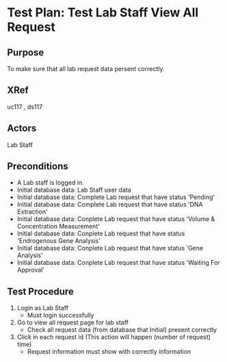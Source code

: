 Test Plan: Test Lab Staff View All Request
===========================================

## Purpose

To make sure that all lab request data persent correctly.


## XRef

uc117 , ds117


## Actors

Lab Staff


## Preconditions

* A Lab staff is logged in.
* Initial database data: Lab Staff user data
* Initial database data: Complete Lab request that have status 'Pending'
* Initial database data: Complete Lab request that have status 'DNA Extraction'
* Initial database data: Conplete Lab request that have status 'Volume & Concentration Measurement'
* Initial database data: Conplete Lab request that have status 'Endrogenous Gene Analysis'
* Initial database data: Conplete Lab request that have status 'Gene Analysis'
* Initial database data: Conplete Lab request that have status 'Waiting For Approval'


## Test Procedure

1. Login as Lab Staff
    * Must login successfully
2. Go to view all request page for lab staff
	* Check all request data (from database that Initial) present correctly
3. Click in each request id (This action will happen (number of request) time)
	* Request information must show with correctly information

